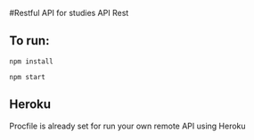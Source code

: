 #Restful API for studies
API Rest  

## To run:  
`npm install`  

`npm start`  

## Heroku
Procfile is already set for run your own remote API using Heroku